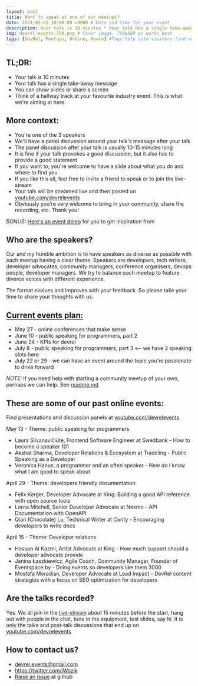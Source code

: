 ```yaml
---
layout: post
title: Want to speak at one of our meetups?
date: 2021-02-02 10:00:00 +0000 # Date and time for your event
description: Your talk is 10 minutes * Your talk has a single take-away message * You can show slides or share a screen * Read on for more context and FAQ # Post description
img: devrel-events-750.png # Cover image. 750x500 px works best 
tags: [DevRel, Meetups, Online, Howto] #Tags help site visitors find events. Add an own tag i.e. DevrelFolks and a city, if you feel like it 
---
```


## TL;DR:
* Your talk is 10 minutes
* Your talk has a single take-away message
* You can show slides or share a screen
* Think of a hallway track at your favourite industry event. This is what we're aiming at here.

## More context:
* You're one of the 3 speakers
* We'll have a panel discussion around your talk's message after your talk
* The panel discussion after your talk is usually 10-15 minutes long
* It is fine if your talk provokes a good discussion, but it also has to provide a good statement
* If you want to, you're welcome to have a slide about what you do and where to find you
* If you like this all, feel free to invite a friend to speak or to join the live-stream
* Your talk will be streamed live and then posted on [youtube.com/devrelevents](https://www.youtube.com/devrelevents)
* Obviously you're very welcome to bring in your community, share the recording, etc. Thank you!

*BONUS:* [Here's an event demo](https://www.youtube.com/watch?v=YHj5HiV2fPA) for you to get inspiration from


## Who are the speakers?
Our and my humble ambition is to have speakers as diverse as possible with each meetup having a clear theme. Speakers are developers, tech writers, developer advocates, community managers, conference organisers, devops people, developer managers. We try to balance each meetup to feature diverce voices with different experience. 

The format evolves and improves with your feedback. So please take your time to share your thoughts with us.


## [Current events plan:](https://devrelevents.eventbrite.com/)
* May 27 - online conferences that make sense
* June 10 - public speaking for programmers, part 2
* June 24 - KPIs for devrel
* July 8 - public speaking for programmers, part 3 <-- we have 2 speaking slots here
* July 22 or 29 - we can have an event around the topic you're passionate to drive forward

*NOTE:* If you need help with starting a community meetup of your own, perhaps we can help. See [readme.md](/README.md)


## These are some of our past online events:
Find presentations and discussion panels at [youtube.com/devrelevents](https://www.youtube.com/devrelevents)

May 13 - Theme: public speaking for programmers
* Laura Silvanavičiūtė, Frontend Software Engineer at Swedbank - How to become a speaker 101
* Akshat Sharma, Developer Relations & Ecosystem at Tradeling - Public Speaking as a Developer
* Veronica Hanus, a programmer and an often speaker - How do I know what I am good to speak about

April 29 - Theme: developers friendly documentation
* Felix Kerger, Developer Advocate at King: Building a good API reference with open source tools
* Lorna Mitchell, Senior Developer Advocate at Nexmo - API Documentation with OpenAPI
* Qian (Chocolate) Lu, Technical Writer at Curity - Encouraging developers to write docs

April 15 - Theme: Developer relations
* Hassan Al Kazmi, Artist Advocate at King - How much support should a developer advocate provide
* Janina Łaszkiewicz, Agile Coach, Community Manager, Founder of Eventspace.by - Doing events so developers like them 3000
* Mostafa Moradian, Developer Advocate at Load Impact - DevRel content strategies with a focus on SEO optimization for developers


## Are the talks recorded?
Yes. We all join in the [live-stream]((https://www.youtube.com/devrelevents)) about 15 minutes before the start, hang out with people in the chat, tune in the equipment, test slides, say hi. It is only the talks and post-talk discussions that end up on [youtube.com/devrelevents](https://www.youtube.com/devrelevents)

## How to contact us?
* devrel.events@gmail.com
* https://twitter.com/iWozik
* [Raise an issue](https://github.com/tooevangelist/tooevangelist.github.io/issues) at github
